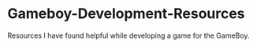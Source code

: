# Gameboy-Development-Resources
Resources I have found helpful while developing a game for the GameBoy.
